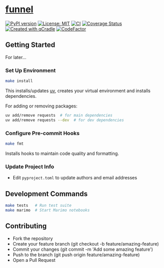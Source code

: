 # [funnel](https://tschm.github.io/funnel/book)

[![PyPI version](https://badge.fury.io/py/funnel.svg)](https://badge.fury.io/py/funnel)
[![License: MIT](https://img.shields.io/badge/License-MIT-yellow.svg)](LICENSE.txt)
[![CI](https://github.com/tschm/funnel/actions/workflows/ci.yml/badge.svg)](https://github.com/tschm/funnel/actions/workflows/ci.yml)
[![Coverage Status](https://coveralls.io/repos/github/tschm/funnel/badge.svg?branch=main)](https://coveralls.io/github/tschm/funnel?branch=main)
[![Created with qCradle](https://img.shields.io/badge/Created%20with-qCradle-blue?style=flat-square)](https://github.com/tschm/package)
[![CodeFactor](https://www.codefactor.io/repository/github/tschm/funnel/badge)](https://www.codefactor.io/repository/github/tschm/funnel)

## Getting Started

For later...

### **Set Up Environment**

```bash
make install
```

This installs/updates [uv](https://github.com/astral-sh/uv),
creates your virtual environment and installs dependencies.

For adding or removing packages:

```bash
uv add/remove requests  # for main dependencies
uv add/remove requests --dev  # for dev dependencies
```

### **Configure Pre-commit Hooks**

```bash
make fmt
```

Installs hooks to maintain code quality and formatting.

### **Update Project Info**

- Edit `pyproject.toml` to update authors and email addresses

## Development Commands

```bash
make tests   # Run test suite
make marimo  # Start Marimo notebooks
```

## Contributing

- Fork the repository
- Create your feature branch (git checkout -b feature/amazing-feature)
- Commit your changes (git commit -m 'Add some amazing feature')
- Push to the branch (git push origin feature/amazing-feature)
- Open a Pull Request
